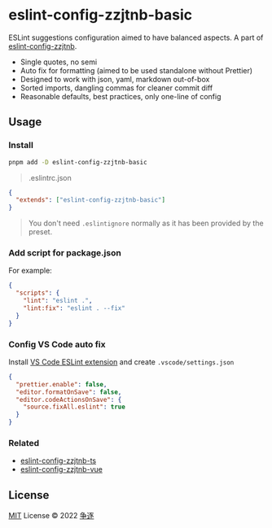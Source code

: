 # eslint-config-zzjtnb-basic

ESLint suggestions configuration aimed to have balanced aspects. A part of [eslint-config-zzjtnb](https://www.npmjs.com/package/eslint-config-zzjtnb).

- Single quotes, no semi
- Auto fix for formatting (aimed to be used standalone without Prettier)
- Designed to work with  json, yaml, markdown out-of-box
- Sorted imports, dangling commas for cleaner commit diff
- Reasonable defaults, best practices, only one-line of config

## Usage

### Install

```bash
pnpm add -D eslint-config-zzjtnb-basic
```

>.eslintrc.json

```json
{
  "extends": ["eslint-config-zzjtnb-basic"]
}
```

> You don't need `.eslintignore` normally as it has been provided by the preset.

### Add script for package.json

For example:

```json
{
  "scripts": {
    "lint": "eslint .",
    "lint:fix": "eslint . --fix"
  }
}
```

### Config VS Code auto fix

Install [VS Code ESLint extension](https://marketplace.visualstudio.com/items?itemName=dbaeumer.vscode-eslint) and create `.vscode/settings.json`

```json
{
  "prettier.enable": false,
  "editor.formatOnSave": false,
  "editor.codeActionsOnSave": {
    "source.fixAll.eslint": true
  }
}
```

### Related

- [eslint-config-zzjtnb-ts](https://www.npmjs.com/package/eslint-config-zzjtnb-ts)
- [eslint-config-zzjtnb-vue](https://www.npmjs.com/package/eslint-config-zzjtnb-vue)

## License

[MIT](./LICENSE) License &copy; 2022 [争逐](https://zzjtnb.com)
